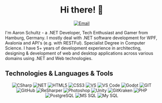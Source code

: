 <h1 align="center"> Hi there! 👋 </h1>
<p align="center" align='right'>
  <a target="_blank" href="mailto:a.schultz@tiplu.de">
    <img alt="Email" src="https://img.shields.io/badge/Email-023e8a.svg?&style=for-the-badge&logo=Microsoft-Outlook&logoColor=white" />
  </a>
</p>
I'm Aaron Schultz - a .NET Developer, Tech Enthusiast and Gamer from Hamburg, Germany. I mostly deal with .NET software development for WPF, Avalonia and API's (e.g. with RESTFul). Specialist Degree in Computer Science. I have 5+ years of development experience in architecting, designing & development of web and desktop applications across various domains using .NET and Web technologies.

## Technologies & Languages & Tools
<p align="center" align='right'>
  <img alt="CSharp" src="https://img.shields.io/badge/c%23%20-%23009554.svg?&style=for-the-badge&logo=c-sharp&logoColor=white" /> 
  <img alt="NET" src="https://img.shields.io/badge/-.NET-5C2D91?style=for-the-badge&logo=%2ENET&logoColor=white" />
  <img alt="HTML5" src="https://img.shields.io/badge/html5-E34F26.svg?&style=for-the-badge&logo=html5&logoColor=white" />
  <img alt="CSS3" src="https://img.shields.io/badge/css3-1572B6.svg?&style=for-the-badge&logo=css3&logoColor=white" />
  <img alt="VS" src="https://img.shields.io/badge/VS-323330.svg?&style=for-the-badge&logo=Visual Studio&logoColor=%239055A2" />
  <img alt="VS Code" src="https://img.shields.io/badge/-VS Code-007ACC?style=for-the-badge&logo=visual-studio-code&logoColor=white" />
  <img alt="Godot" src="https://img.shields.io/badge/Godot-5586b6.svg?&style=for-the-badge&logo=godot-engine&logoColor=white" />
  <img alt="GIT" src="https://img.shields.io/badge/git%20-%23F05033.svg?&style=for-the-badge&logo=git&logoColor=white" /> 
  <img alt="GitHub" src="https://img.shields.io/badge/GitHub-121011.svg?&style=for-the-badge&logo=github&logoColor=white" />
  <img alt="ReSharper" src="https://img.shields.io/badge/Resharper-121011.svg?&style=for-the-badge&logo=JetBrains&logoColor=white" />
  <img alt="Photoshop" src="https://img.shields.io/badge/Photoshop-071d33.svg?&style=for-the-badge&logo=adobe-Photoshop&logoColor=53a1f2" />
  <img alt="Unity" src="https://img.shields.io/badge/Unity-121011.svg?&style=for-the-badge&logo=Unity&logoColor=white" />
  <img alt="GitKraken" src="https://img.shields.io/badge/GitKraken-187b72.svg?&style=for-the-badge&logo=GitKraken&logoColor=white" />
  <img alt="PHP" src="https://img.shields.io/badge/PHP-333b5d.svg?&style=for-the-badge&logo=PHP&logoColor=white" />
  <img alt="PostgreSQL" src="https://img.shields.io/badge/-PostgreSQL-4479A1?style=for-the-badge&logo=postgresql&logoColor=black&textColor=black" />
  <img alt="MS SQL" src="https://img.shields.io/badge/-MS SQL-f7f7f7?style=for-the-badge&logo=microsoft-sql-server&logoColor=black&textColor=black" />
  <img alt="My SQL" src="https://img.shields.io/badge/-MySQL-2f6d88?style=for-the-badge&logo=mysql&logoColor=white&textColor=black" />
</p>
